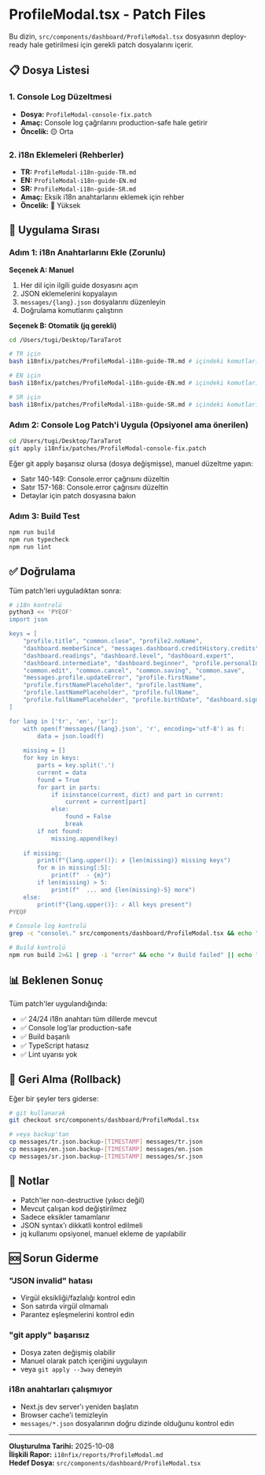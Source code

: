 # ProfileModal.tsx - Patch Files

Bu dizin, `src/components/dashboard/ProfileModal.tsx` dosyasının deploy-ready hale getirilmesi için gerekli patch dosyalarını içerir.

## 📋 Dosya Listesi

### 1. Console Log Düzeltmesi
- **Dosya:** `ProfileModal-console-fix.patch`
- **Amaç:** Console log çağrılarını production-safe hale getirir
- **Öncelik:** 🟡 Orta

### 2. i18n Eklemeleri (Rehberler)
- **TR:** `ProfileModal-i18n-guide-TR.md`
- **EN:** `ProfileModal-i18n-guide-EN.md`
- **SR:** `ProfileModal-i18n-guide-SR.md`
- **Amaç:** Eksik i18n anahtarlarını eklemek için rehber
- **Öncelik:** 🔴 Yüksek

## 🚀 Uygulama Sırası

### Adım 1: i18n Anahtarlarını Ekle (Zorunlu)

**Seçenek A: Manuel**
1. Her dil için ilgili guide dosyasını açın
2. JSON eklemelerini kopyalayın
3. `messages/{lang}.json` dosyalarını düzenleyin
4. Doğrulama komutlarını çalıştırın

**Seçenek B: Otomatik (jq gerekli)**
```bash
cd /Users/tugi/Desktop/TaraTarot

# TR için
bash i18nfix/patches/ProfileModal-i18n-guide-TR.md # içindeki komutları çalıştır

# EN için
bash i18nfix/patches/ProfileModal-i18n-guide-EN.md # içindeki komutları çalıştır

# SR için
bash i18nfix/patches/ProfileModal-i18n-guide-SR.md # içindeki komutları çalıştır
```

### Adım 2: Console Log Patch'i Uygula (Opsiyonel ama önerilen)

```bash
cd /Users/tugi/Desktop/TaraTarot
git apply i18nfix/patches/ProfileModal-console-fix.patch
```

Eğer git apply başarısız olursa (dosya değişmişse), manuel düzeltme yapın:
- Satır 140-149: Console.error çağrısını düzeltin
- Satır 157-168: Console.error çağrısını düzeltin
- Detaylar için patch dosyasına bakın

### Adım 3: Build Test

```bash
npm run build
npm run typecheck
npm run lint
```

## ✅ Doğrulama

Tüm patch'leri uyguladıktan sonra:

```bash
# i18n kontrolü
python3 << 'PYEOF'
import json

keys = [
    "profile.title", "common.close", "profile2.noName",
    "dashboard.memberSince", "messages.dashboard.creditHistory.credits",
    "dashboard.readings", "dashboard.level", "dashboard.expert",
    "dashboard.intermediate", "dashboard.beginner", "profile.personalInfo",
    "common.edit", "common.cancel", "common.saving", "common.save",
    "messages.profile.updateError", "profile.firstName",
    "profile.firstNamePlaceholder", "profile.lastName",
    "profile.lastNamePlaceholder", "profile.fullName",
    "profile.fullNamePlaceholder", "profile.birthDate", "dashboard.signOut"
]

for lang in ['tr', 'en', 'sr']:
    with open(f'messages/{lang}.json', 'r', encoding='utf-8') as f:
        data = json.load(f)
    
    missing = []
    for key in keys:
        parts = key.split('.')
        current = data
        found = True
        for part in parts:
            if isinstance(current, dict) and part in current:
                current = current[part]
            else:
                found = False
                break
        if not found:
            missing.append(key)
    
    if missing:
        print(f"{lang.upper()}: ✗ {len(missing)} missing keys")
        for m in missing[:5]:
            print(f"  - {m}")
        if len(missing) > 5:
            print(f"  ... and {len(missing)-5} more")
    else:
        print(f"{lang.upper()}: ✓ All keys present")
PYEOF

# Console log kontrolü
grep -c "console\." src/components/dashboard/ProfileModal.tsx && echo "⚠️ Console calls found" || echo "✓ No console calls"

# Build kontrolü
npm run build 2>&1 | grep -i "error" && echo "✗ Build failed" || echo "✓ Build successful"
```

## 📊 Beklenen Sonuç

Tüm patch'ler uygulandığında:
- ✅ 24/24 i18n anahtarı tüm dillerde mevcut
- ✅ Console log'lar production-safe
- ✅ Build başarılı
- ✅ TypeScript hatasız
- ✅ Lint uyarısı yok

## 🔄 Geri Alma (Rollback)

Eğer bir şeyler ters giderse:

```bash
# git kullanarak
git checkout src/components/dashboard/ProfileModal.tsx

# veya backup'tan
cp messages/tr.json.backup-[TIMESTAMP] messages/tr.json
cp messages/en.json.backup-[TIMESTAMP] messages/en.json
cp messages/sr.json.backup-[TIMESTAMP] messages/sr.json
```

## 📝 Notlar

- Patch'ler non-destructive (yıkıcı değil)
- Mevcut çalışan kod değiştirilmez
- Sadece eksikler tamamlanır
- JSON syntax'ı dikkatli kontrol edilmeli
- jq kullanımı opsiyonel, manuel ekleme de yapılabilir

## 🆘 Sorun Giderme

### "JSON invalid" hatası
- Virgül eksikliği/fazlalığı kontrol edin
- Son satırda virgül olmamalı
- Parantez eşleşmelerini kontrol edin

### "git apply" başarısız
- Dosya zaten değişmiş olabilir
- Manuel olarak patch içeriğini uygulayın
- veya `git apply --3way` deneyin

### i18n anahtarları çalışmıyor
- Next.js dev server'ı yeniden başlatın
- Browser cache'i temizleyin
- `messages/*.json` dosyalarının doğru dizinde olduğunu kontrol edin

---

**Oluşturulma Tarihi:** 2025-10-08  
**İlişkili Rapor:** `i18nfix/reports/ProfileModal.md`  
**Hedef Dosya:** `src/components/dashboard/ProfileModal.tsx`

